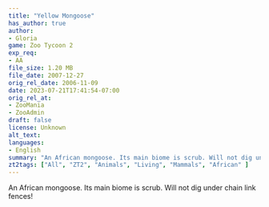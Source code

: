 ```yaml
---
title: "Yellow Mongoose"
has_author: true
author: 
- Gloria
game: Zoo Tycoon 2
exp_req: 
- AA
file_size: 1.20 MB
file_date: 2007-12-27
orig_rel_date: 2006-11-09
date: 2023-07-21T17:41:54-07:00
orig_rel_at: 
- ZooMania
- ZooAdmin
draft: false
license: Unknown
alt_text: 
languages:
- English
summary: "An African mongoose. Its main biome is scrub. Will not dig under chain link fences!"
zt2tags: ["All", "ZT2", "Animals", "Living", "Mammals", "African" ]
---
```


An African mongoose. Its main biome is scrub. Will not dig under chain link fences!